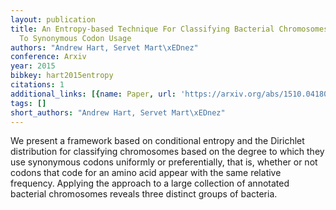 ```yaml
---
layout: publication
title: An Entropy-based Technique For Classifying Bacterial Chromosomes According
  To Synonymous Codon Usage
authors: "Andrew Hart, Servet Mart\xEDnez"
conference: Arxiv
year: 2015
bibkey: hart2015entropy
citations: 1
additional_links: [{name: Paper, url: 'https://arxiv.org/abs/1510.04180'}]
tags: []
short_authors: "Andrew Hart, Servet Mart\xEDnez"
---
```

We present a framework based on conditional entropy and the Dirichlet
distribution for classifying chromosomes based on the degree to which they use
synonymous codons uniformly or preferentially, that is, whether or not codons
that code for an amino acid appear with the same relative frequency. Applying
the approach to a large collection of annotated bacterial chromosomes reveals
three distinct groups of bacteria.